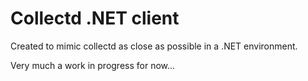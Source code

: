 Collectd .NET client
==========================

Created to mimic collectd as close as possible in a .NET environment.

Very much a work in progress for now...